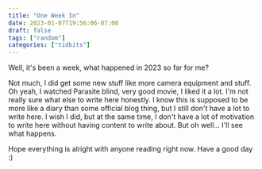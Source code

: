 ```yaml
---
title: "One Week In"
date: 2023-01-07T19:56:06-07:00
draft: false
tags: ["random"]
categories: ["tidbits"]
---
```


Well, it's been a week, what happened in 2023 so far for me? 		

Not much, I did get some new stuff like more camera equipment and stuff. Oh yeah, I watched Parasite blind, very good movie, I liked it a lot. I'm not really sure what else to write here honestly. I know this is supposed to be more like a diary than some official blog thing, but I still don't have a lot to write here. I wish I did, but at the same time, I don't have a lot of motivation to write here without having content to write about. But oh well... I'll see what happens.				

Hope everything is alright with anyone reading right now. Have a good day :)